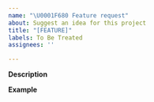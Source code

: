 ```yaml
---
name: "\U0001F680 Feature request"
about: Suggest an idea for this project
title: "[FEATURE]"
labels: To Be Treated
assignees: ''

---
```


**Description**  
<!-- A clear and concise description of the new feature. -->

**Example**  
<!-- A simple example of the new feature in action (include Js code, config, etc.)
     If the new feature changes an existing feature, include a simple before/after comparison. -->
